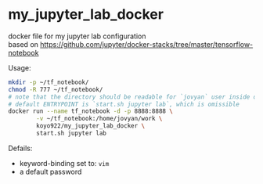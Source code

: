 # my_jupyter_lab_docker
docker file for my jupyter lab configuration  
based on https://github.com/jupyter/docker-stacks/tree/master/tensorflow-notebook

Usage:

```bash
mkdir -p ~/tf_notebook/
chmod -R 777 ~/tf_notebook/
# note that the directory should be readable for `jovyan` user inside docker
# default ENTRYPOINT is `start.sh jupyter lab`, which is omissible
docker run --name tf_notebook -d -p 8888:8888 \
		-v ~/tf_notebook:/home/jovyan/work \
		koyo922/my_jupyter_lab_docker \
		start.sh jupyter lab
```

Defails:
* keyword-binding set to: `vim`
* a default password
